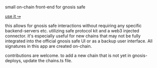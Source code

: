 small on-chain front-end for gnosis safe

[use it ↝](https://ourzora.github.io/smol-safe/)

this allows for gnosis safe interactions without requiring any specific backend-servers etc. utilizing safe protocol kit and a web3 injected connector. it's especially useful for new chains that may not be fully integrated into the official gnosis safe UI or as a backup user interface. All signatures in this app are created on-chain.

contributions are welcome. to add a new chain that is not yet in gnosis-deploys, update the chains.ts file.
